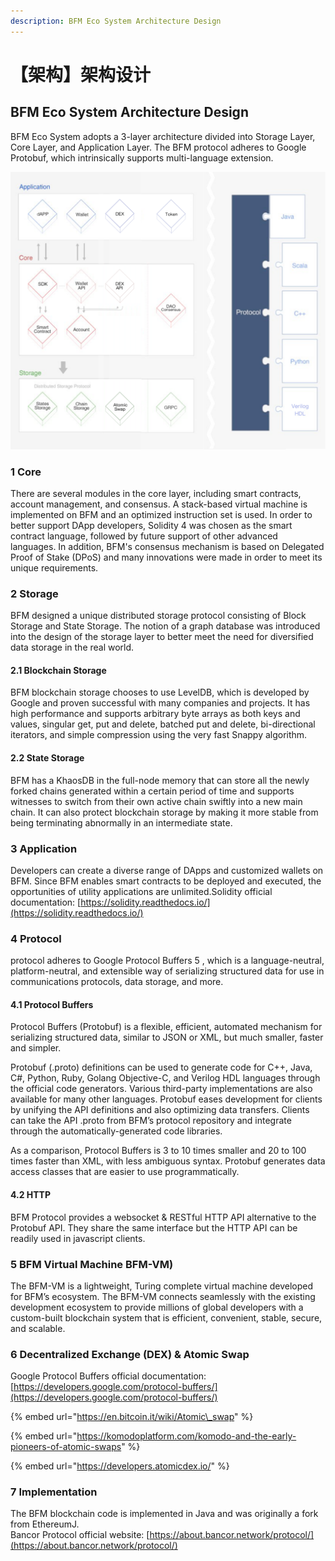 ```yaml
---
description: BFM Eco System Architecture Design
---
```


# 【架构】架构设计

## BFM Eco System Architecture Design

BFM Eco System adopts a 3-layer architecture divided into Storage Layer, Core Layer, and Application Layer. The BFM protocol adheres to Google Protobuf, which intrinsically supports multi-language extension.

![](.gitbook/assets/ping-mu-kuai-zhao-20200325-shang-wu-7.14.14.png)

### 1 Core

There are several modules in the core layer, including smart contracts, account management, and consensus. A stack-based virtual machine is implemented on BFM and an optimized instruction set is used. In order to better support DApp developers, Solidity 4 was chosen as the smart contract language, followed by future support of other advanced languages. In addition, BFM's consensus mechanism is based on Delegated Proof of Stake \(DPoS\) and many innovations were made in order to meet its unique requirements.

### 2 Storage

BFM designed a unique distributed storage protocol consisting of Block Storage and State Storage. The notion of a graph database was introduced into the design of the storage layer to better meet the need for diversified data storage in the real world.

#### 2.1 Blockchain Storage

BFM blockchain storage chooses to use LevelDB, which is developed by Google and proven successful with many companies and projects. It has high performance and supports arbitrary byte arrays as both keys and values, singular get, put and delete, batched put and delete, bi-directional iterators, and simple compression using the very fast Snappy algorithm.

#### 2.2 State Storage

BFM has a KhaosDB in the full-node memory that can store all the newly forked chains generated within a certain period of time and supports witnesses to switch from their own active chain swiftly into a new main chain. It can also protect blockchain storage by making it more stable from being terminating abnormally in an intermediate state.

### 3 Application

Developers can create a diverse range of DApps and customized wallets on BFM. Since BFM enables smart contracts to be deployed and executed, the opportunities of utility applications are unlimited.Solidity official documentation: [https://solidity.readthedocs.io/](https://solidity.readthedocs.io/)

### 4 Protocol

 protocol adheres to Google Protocol Buffers 5 , which is a language-neutral, platform-neutral, and extensible way of serializing structured data for use in communications protocols, data storage, and more.

#### 4.1 Protocol Buffers

Protocol Buffers \(Protobuf\) is a flexible, efficient, automated mechanism for serializing structured data, similar to JSON or XML, but much smaller, faster and simpler.

Protobuf \(.proto\) definitions can be used to generate code for C++, Java, C\#, Python, Ruby, Golang Objective-C, and Verilog HDL languages through the official code generators. Various third-party implementations are also available for many other languages. Protobuf eases development for clients by unifying the API definitions and also optimizing data transfers. Clients can take the API .proto from BFM’s protocol repository and integrate through the automatically-generated code libraries.

As a comparison, Protocol Buffers is 3 to 10 times smaller and 20 to 100 times faster than XML, with less ambiguous syntax. Protobuf generates data access classes that are easier to use programmatically.

#### 4.2 HTTP

BFM Protocol provides a websocket & RESTful HTTP API alternative to the Protobuf API. They share the same interface but the HTTP API can be readily used in javascript clients.

### 5 BFM Virtual Machine BFM-VM\)

The BFM-VM is a lightweight, Turing complete virtual machine developed for BFM’s ecosystem. The BFM-VM connects seamlessly with the existing development ecosystem to provide millions of global developers with a custom-built blockchain system that is efficient, convenient, stable, secure, and scalable.

### 6 Decentralized Exchange \(DEX\) & Atomic Swap

Google Protocol Buffers official documentation: [https://developers.google.com/protocol-buffers/](https://developers.google.com/protocol-buffers/)

{% embed url="https://en.bitcoin.it/wiki/Atomic\_swap" %}

{% embed url="https://komodoplatform.com/komodo-and-the-early-pioneers-of-atomic-swaps" %}

{% embed url="https://developers.atomicdex.io/" %}

### 7 Implementation

The BFM blockchain code is implemented in Java and was originally a fork from EthereumJ.  
Bancor Protocol official website: [https://about.bancor.network/protocol/](https://about.bancor.network/protocol/)



